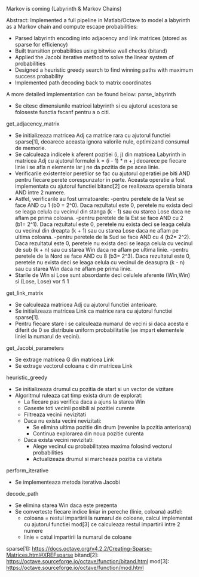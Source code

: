 Markov is coming (Labyrinth & Markov Chains)

Abstract:
Implemented a full pipeline in Matlab/Octave to model a labyrinth as a Markov chain 
and compute escape probabilities:
- Parsed labyrinth encoding into adjacency and link matrices (stored as sparse for efficiency)
- Built transition probabilities using bitwise wall checks (bitand)
- Applied the Jacobi iterative method to solve the linear system of probabilities
- Designed a heuristic greedy search to find winning paths with maximum success probability
- Implemented path decoding back to matrix coordinates


A more detailed implementation can be found below:
parse_labyrinth
- Se citesc dimensiunile matricei labyrinth si cu ajutorul acestora se foloseste
 functia fscanf pentru a o citi.

get_adjacency_matrix
- Se initializeaza matricea Adj ca matrice rara cu ajutorul functiei sparse[1],
  deoarece aceasta ignora valorile nule, optimizand consumul de memorie.
- Se calculeaza indicele k aferent pozitiei (i, j) din  matricea Labyrinth in
  matricea Adj cu ajutorul formulei k = (i - 1) * n + j deoarece pe fiecare
  linie i se afla n elemente iar j ne da pozitia de pe acea linie.
- Verificarile existentelor peretilor se fac cu ajutorul operatiei pe biti
  AND pentru fiecare perete corespunzator in parte. Aceasta operatie a fost
  implementata cu ajutorul functiei bitand[2] ce realizeaza operatia binara
  AND intre 2 numere.
- Astfel, verificarile au fost urmatoarele:
  -pentru peretele de la Vest se face AND cu 1 (b0 = 2^0).
   Daca rezultatul este 0, peretele nu exista deci se leaga
   celula cu vecinul din stanga (k - 1) sau cu starea Lose
   daca ne aflam pe prima coloana.
  -pentru peretele de la Est se face AND cu 2 (b1= 2^1).
   Daca rezultatul este 0, peretele nu exista deci se leaga
   celula cu vecinul din dreapta (k + 1) sau cu starea Lose
   daca ne aflam pe ultima coloana.
  -pentru peretele de la Sud se face AND cu 4 (b2= 2^2).
   Daca rezultatul este 0, peretele nu exista deci se leaga
   celula cu vecinul de sub (k + n) sau cu starea Win
   daca ne aflam pe ultima linie.
  -pentru peretele de la Nord se face AND cu 8 (b3= 2^3).
   Daca rezultatul este 0, peretele nu exista deci se leaga
   celula cu vecinul de deasupra (k - n) sau cu starea Win
   daca ne aflam pe prima linie.
- Starile de Win si Lose sunt absordante deci celulele aferente (Win,Win) si
  (Lose, Lose) vor fi 1

get_link_matrix
- Se calculeaza matricea Adj cu ajutorul functiei anterioare.
- Se initializeaza matricea Link ca matrice rara cu ajutorul functiei sparse[1].
- Pentru fiecare stare i se calculeaza numarul de vecini si daca acesta e diferit
  de 0 se distribuie uniform probabilitatile (se impart elementele liniei la 
  numarul de vecini).

get_Jacobi_parameters
- Se extrage matricea G din matricea Link
- Se extrage vectorul coloana c din matricea Link

heuristic_greedy
- Se initializeaza drumul cu pozitia de start si un vector de vizitare
- Algoritmul ruleaza cat timp exista drum de explorat:
  - La fiecare pas verifica daca a ajuns la starea Win
  - Gaseste toti vecinii posibili ai pozitiei curente
  - Filtreaza vecinii nevizitati
  - Daca nu exista vecini nevizitati:
     * Se elimina ultima pozitie din drum (revenire la pozitia anterioara)
     * Continua explorarea din noua pozitie curenta
   - Daca exista vecini nevizitati:
     * Alege vecinul cu probabilitatea maxima folosind vectorul probabilities
     * Actualizeaza drumul si marcheaza pozitia ca vizitata

perform_iterative
- Se implementeaza metoda iterativa Jacobi

decode_path
- Se elimina starea Win daca este prezenta
- Se converteste fiecare indice liniar in pereche (linie, coloana) astfel:
  - coloana = restul impartirii la numarul de coloane, calcul implementat cu
    ajutorul functiei mod[3] ce calculeaza restul impartirii intre 2 numere 
  - linie = catul impartirii la numarul de coloane

sparse[1]: https://docs.octave.org/v4.2.2/Creating-Sparse-Matrices.html#XREFsparse
bitand[2]: https://octave.sourceforge.io/octave/function/bitand.html
mod[3]: https://octave.sourceforge.io/octave/function/mod.html
